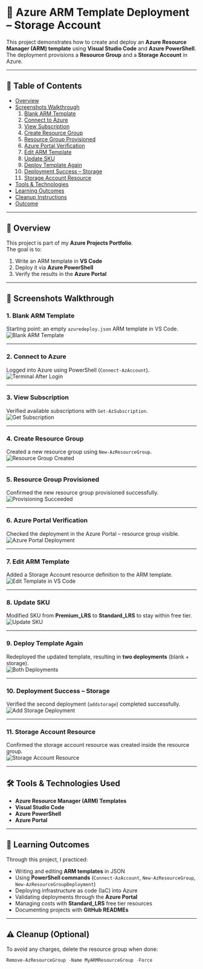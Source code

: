 # 🚀 Azure ARM Template Deployment – Storage Account

This project demonstrates how to create and deploy an **Azure Resource Manager (ARM) template** using **Visual Studio Code** and **Azure PowerShell**.  
The deployment provisions a **Resource Group** and a **Storage Account** in Azure.

---

## 📑 Table of Contents
- [Overview](#-overview)
- [Screenshots Walkthrough](#-screenshots-walkthrough)
  1. [Blank ARM Template](#1-blank-arm-template)
  2. [Connect to Azure](#2-connect-to-azure)
  3. [View Subscription](#3-view-subscription)
  4. [Create Resource Group](#4-create-resource-group)
  5. [Resource Group Provisioned](#5-resource-group-provisioned)
  6. [Azure Portal Verification](#6-azure-portal-verification)
  7. [Edit ARM Template](#7-edit-arm-template)
  8. [Update SKU](#8-update-sku)
  9. [Deploy Template Again](#9-deploy-template-again)
  10. [Deployment Success – Storage](#10-deployment-success--storage)
  11. [Storage Account Resource](#11-storage-account-resource)
- [Tools & Technologies](#-tools--technologies-used)
- [Learning Outcomes](#-learning-outcomes)
- [Cleanup Instructions](#%EF%B8%8F-cleanup-optional)
- [Outcome](#-outcome)

---

## 📖 Overview
This project is part of my **Azure Projects Portfolio**.  
The goal is to:
1. Write an ARM template in **VS Code**
2. Deploy it via **Azure PowerShell**
3. Verify the results in the **Azure Portal**

---

## 📸 Screenshots Walkthrough

### 1. Blank ARM Template
Starting point: an empty `azuredeploy.json` ARM template in VS Code.  
![Blank ARM Template](Screenshots/01-Blank-ARM-template.png)

---

### 2. Connect to Azure
Logged into Azure using PowerShell (`Connect-AzAccount`).  
![Terminal After Login](Screenshots/02-terminal-after-log-in.png)

---

### 3. View Subscription
Verified available subscriptions with `Get-AzSubscription`.  
![Get Subscription](Screenshots/03-Get-AzSubscription.png)

---

### 4. Create Resource Group
Created a new resource group using `New-AzResourceGroup`.  
![Resource Group Created](Screenshots/04-resource-group-name-id-location.png)

---

### 5. Resource Group Provisioned
Confirmed the new resource group provisioned successfully.  
![Provisioning Succeeded](Screenshots/05-provisioning-succeeded.png)

---

### 6. Azure Portal Verification
Checked the deployment in the Azure Portal – resource group visible.  
![Azure Portal Deployment](Screenshots/06-azure-portal-deployment.png)

---

### 7. Edit ARM Template
Added a Storage Account resource definition to the ARM template.  
![Edit Template in VS Code](Screenshots/07-edit-vs-code.png)

---

### 8. Update SKU
Modified SKU from **Premium_LRS** to **Standard_LRS** to stay within free tier.  
![Update SKU](Screenshots/08-vs-code.png)

---

### 9. Deploy Template Again
Redeployed the updated template, resulting in **two deployments** (blank + storage).  
![Both Deployments](Screenshots/09-both-deployments.png)

---

### 10. Deployment Success – Storage
Verified the second deployment (`addstorage`) completed successfully.  
![Add Storage Deployment](Screenshots/10-add-storage-deployment.png)

---

### 11. Storage Account Resource
Confirmed the storage account resource was created inside the resource group.  
![Storage Account Resource](Screenshots/11-storage-resource.png)

---

## 🛠 Tools & Technologies Used
- **Azure Resource Manager (ARM) Templates**
- **Visual Studio Code**
- **Azure PowerShell**
- **Azure Portal**

---

## 🎯 Learning Outcomes
Through this project, I practiced:
- Writing and editing **ARM templates** in JSON
- Using **PowerShell commands** (`Connect-AzAccount`, `New-AzResourceGroup`, `New-AzResourceGroupDeployment`)
- Deploying infrastructure as code (IaC) into Azure
- Validating deployments through the **Azure Portal**
- Managing costs with **Standard_LRS** free tier resources
- Documenting projects with **GitHub READMEs**

---

## ⚠️ Cleanup (Optional)
To avoid any charges, delete the resource group when done:

```powershell
Remove-AzResourceGroup -Name MyARMResourceGroup -Force
